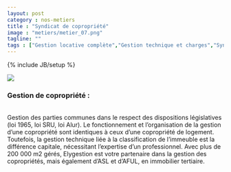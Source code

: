 ```yaml
---
layout: post
category : nos-metiers
title : "Syndicat de copropriété"
image : "metiers/metier_07.png"
tagline: ""
tags : ["Gestion locative complète","Gestion technique et charges","Syndicat de copropriété","Gestion d'entrepôts"]
---
```

{% include JB/setup %}
<div class="row">
    <div class="col-md-12 col-lg-12">
        <img src="{{ ASSET_PATH }}/metiers/img/metiertop2_03.jpg" class="img-responsive">
    </div>
    <div class="col-md-12 col-lg-12 text-center">
    <p>
      <h3>Gestion de copropriété : </h3><br />
     Gestion des parties communes dans le respect des dispositions législatives (loi 1965, loi SRU, loi Alur). Le fonctionnement et l’organisation de la gestion d’une copropriété sont identiques à ceux d’une copropriété de logement. Toutefois, la gestion technique liée à la classification de l’immeuble est la différence capitale, nécessitant l’expertise d’un professionnel. Avec plus de 200 000 m2 gérés, Elygestion est votre partenaire dans la gestion des copropriétés, mais également d’ASL et d’AFUL, en immobilier tertiaire.
    </p>
</div>
